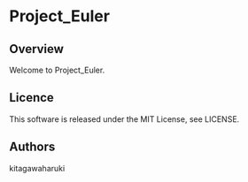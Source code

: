 
# Project_Euler

## Overview
Welcome to Project_Euler.


## Licence
This software is released under the MIT License, see LICENSE.

## Authors
kitagawaharuki

